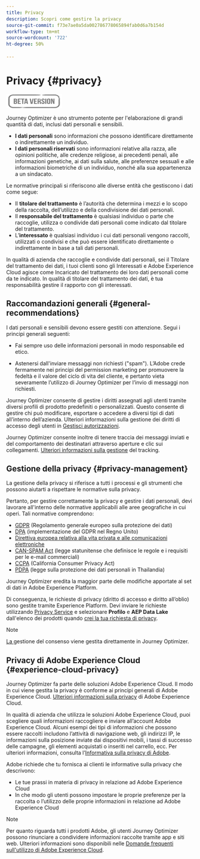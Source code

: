 ```yaml
---
title: Privacy
description: Scopri come gestire la privacy
source-git-commit: f73e7ae0a5da002786778065894fab0d6a7b154d
workflow-type: tm+mt
source-wordcount: '722'
ht-degree: 50%

---
```



# Privacy {#privacy}

![](assets/do-not-localize/badge.png)

Journey Optimizer è uno strumento potente per l&#39;elaborazione di grandi quantità di dati, inclusi dati personali e sensibili.

* **I dati personali** sono informazioni che possono identificare direttamente o indirettamente un individuo.
* **I dati personali riservati** sono informazioni relative alla razza, alle opinioni politiche, alle credenze religiose, ai precedenti penali, alle informazioni genetiche, ai dati sulla salute, alle preferenze sessuali e alle informazioni biometriche di un individuo, nonché alla sua appartenenza a un sindacato.

Le normative principali si riferiscono alle diverse entità che gestiscono i dati come segue:

* Il **titolare del trattamento** è l’autorità che determina i mezzi e lo scopo della raccolta, dell’utilizzo e della condivisione dei dati personali.
* Il **responsabile del trattamento** è qualsiasi individuo o parte che raccoglie, utilizza o condivide dati personali come indicato dal titolare del trattamento.
* L’**interessato** è qualsiasi individuo i cui dati personali vengono raccolti, utilizzati o condivisi e che può essere identificato direttamente o indirettamente in base a tali dati personali.

In qualità di azienda che raccoglie e condivide dati personali, sei il Titolare del trattamento dei dati, i tuoi clienti sono gli Interessati e Adobe Experience Cloud agisce come Incaricato del trattamento dei loro dati personali come da te indicato. In qualità di titolare del trattamento dei dati, è tua responsabilità gestire il rapporto con gli interessati.

## Raccomandazioni generali {#general-recommendations}

I dati personali e sensibili devono essere gestiti con attenzione. Segui i principi generali seguenti:

* Fai sempre uso delle informazioni personali in modo responsabile ed etico.

* Astenersi dall&#39;inviare messaggi non richiesti (&quot;spam&quot;). L’Adobe crede fermamente nei principi del permission marketing per promuovere la fedeltà e il valore del ciclo di vita del cliente, e pertanto vieta severamente l’utilizzo di Journey Optimizer per l’invio di messaggi non richiesti.

Journey Optimizer consente di gestire i diritti assegnati agli utenti tramite diversi profili di prodotto predefiniti o personalizzati. Questo consente di gestire chi può modificare, esportare o accedere a diversi tipi di dati all’interno dell’azienda. Ulteriori informazioni sulla gestione dei diritti di accesso degli utenti in [Gestisci autorizzazioni](../administration/permissions.md).

Journey Optimizer consente inoltre di tenere traccia dei messaggi inviati e del comportamento dei destinatari attraverso aperture e clic sui collegamenti. [Ulteriori informazioni sulla gestione](message-tracking.md) del tracking.

## Gestione della privacy {#privacy-management}

La gestione della privacy si riferisce a tutti i processi e gli strumenti che possono aiutarti a rispettare le normative sulla privacy.

Pertanto, per gestire correttamente la privacy e gestire i dati personali, devi lavorare all&#39;interno delle normative applicabili alle aree geografiche in cui operi. Tali normative comprendono:

* [GDPR](https://ec.europa.eu/info/law/law-topic/data-protection/reform/what-does-general-data-protection-regulation-gdpr-govern_it) (Regolamento generale europeo sulla protezione dei dati)
* [DPA](https://www.gov.uk/data-protection) (implementazione del GDPR nel Regno Unito)
* [Direttiva europea relativa alla vita privata e alle comunicazioni elettroniche](https://eur-lex.europa.eu/legal-content/IT/TXT/?uri=CELEX:02002L0058-20091219)
* [CAN-SPAM Act](https://www.ftc.gov/tips-advice/business-center/guidance/can-spam-act-compliance-guide-business) (legge statunitense che definisce le regole e i requisiti per le e-mail commerciali)
* [CCPA](https://leginfo.legislature.ca.gov/faces/codes_displayText.xhtml?lawCode=CIV&amp;division=3.&amp;title=1.81.5.&amp;part=4.&amp;chapter=&amp;article=) (California Consumer Privacy Act)
* [PDPA](https://secureprivacy.ai/thailand-pdpa-summary-what-businesses-need-to-know/) (legge sulla protezione dei dati personali in Thailandia)

Journey Optimizer eredita la maggior parte delle modifiche apportate al set di dati in Adobe Experience Platform.

Di conseguenza, le richieste di privacy (diritto di accesso e diritto all’oblio) sono gestite tramite Experience Platform. Devi inviare le richieste utilizzando [Privacy Service](https://experienceleague.adobe.com/docs/experience-platform/privacy/home.html) e selezionare **Profilo** e **AEP Data Lake** dall&#39;elenco dei prodotti quando [crei la tua richiesta di privacy](https://experienceleague.adobe.com/docs/experience-platform/privacy/ui/user-guide.html?lang=en#request-builder). <!--https://experienceleague.adobe.com/docs/experience-platform/privacy/home.html?lang=en).-->

>[!NOTE]
>
>[La ](../../help/using/consent.md) gestione del consenso viene gestita direttamente in Journey Optimizer.

## Privacy di Adobe Experience Cloud {#experience-cloud-privacy}

Journey Optimizer fa parte delle soluzioni Adobe Experience Cloud. Il modo in cui viene gestita la privacy è conforme ai principi generali di Adobe Experience Cloud. [Ulteriori informazioni sulla privacy](https://www.adobe.com/it/privacy/experience-cloud.html) di Adobe Experience Cloud.

In qualità di azienda che utilizza le soluzioni Adobe Experience Cloud, puoi scegliere quali informazioni raccogliere e inviare all’account Adobe Experience Cloud. Alcuni esempi dei tipi di informazioni che possono essere raccolti includono l’attività di navigazione web, gli indirizzi IP, le informazioni sulla posizione inviate dai dispositivi mobili, i tassi di successo delle campagne, gli elementi acquistati o inseriti nel carrello, ecc. Per ulteriori informazioni, consulta l’[Informativa sulla privacy di Adobe](https://www.adobe.com/it/privacy/policy.html).

 Adobe richiede che tu fornisca ai clienti le informative sulla privacy che descrivono:

* Le tue prassi in materia di privacy in relazione ad Adobe Experience Cloud
* In che modo gli utenti possono impostare le proprie preferenze per la raccolta o l’utilizzo delle proprie informazioni in relazione ad Adobe Experience Cloud

>[!NOTE]
>
>Per quanto riguarda tutti i prodotti Adobe, gli utenti Journey Optimizer possono rinunciare a condividere informazioni raccolte tramite app e siti web. Ulteriori informazioni sono disponibili nelle [Domande frequenti sull&#39;utilizzo di Adobe Experience Cloud](https://www.adobe.com/it/privacy/experience-cloud-usage-info-faq.html).

<!--Because Journey Optimizer integrates with Adobe Experience Platform, where audiences are transferred from one system to another, you need to pay extra care to personal data protection.-->
